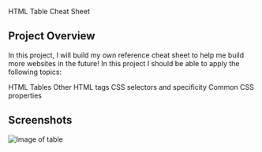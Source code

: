 HTML Table Cheat Sheet

## Project Overview

In this project, I will build my own reference cheat sheet to help me build more websites in the future!
In this project I should be able to apply the following topics:

HTML Tables
Other HTML tags
CSS selectors and specificity
Common CSS properties

## Screenshots
![Image of table](https://github.com/yvette05/HTML-CheatSheet/img.png)
